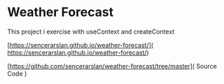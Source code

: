 # Weather Forecast

 This project i exercise with useContext and createContext


[https://sencerarslan.github.io/weather-forecast/]( https://sencerarslan.github.io/weather-forecast/)

[https://github.com/sencerarslan/weather-forecast/tree/master]( Source Code )


  
